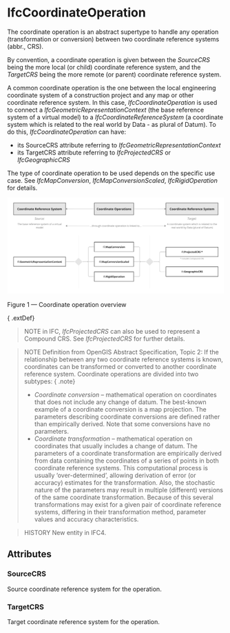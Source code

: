 # IfcCoordinateOperation

The coordinate operation is an abstract supertype to handle any operation (transformation or conversion) between two coordinate reference systems (abbr., CRS).

By convention, a coordinate operation is given between the _SourceCRS_ being the more local (or child) coordinate reference system, and the _TargetCRS_ being the more remote (or parent) coordinate reference system.

A common coordinate operation is the one between the local engineering coordinate system of a construction project and any map or other coordinate reference system. In this case, _IfcCoordinateOperation_ is used to connect a _IfcGeometricRepresentationContext_ (the base reference system of a virtual model) to a _IfcCoordinateReferenceSystem_ (a coordinate system which is related to the real world by Data - as plural of Datum). To do this, _IfcCoordinateOperation_ can have:

- its SourceCRS attribute referring to _IfcGeometricRepresentationContext_
- its TargetCRS attribute referring to _IfcProjectedCRS_ or _IfcGeographicCRS_

The type of coordinate operation to be used depends on the specific use case. See _IfcMapConversion_, _IfcMapConversionScaled_, _IfcRigidOperation_ for details.

![coordinate operation](../../../../figures/ifccoordinateoperation-01.png)

Figure 1 &mdash; Coordinate operation overview

{ .extDef}
> NOTE  in IFC, _IfcProjectedCRS_ can also be used to represent a Compound CRS. See _IfcProjectedCRS_ for further details.

> NOTE  Definition from OpenGIS Abstract Specification, Topic 2:
> If the relationship between any two coordinate reference systems is known, coordinates can be transformed or converted to another coordinate reference system. Coordinate operations are divided into two subtypes: { .note}
> * _Coordinate conversion_ &ndash; mathematical operation on coordinates that does not include any change of datum. The best-known example of a coordinate conversion is a map projection. The parameters describing coordinate conversions are defined rather than empirically derived. Note that some conversions have no parameters.
> * _Coordinate transformation_ &ndash; mathematical operation on coordinates that usually includes a change of datum. The parameters of a coordinate transformation are empirically derived from data containing the coordinates of a series of points in both coordinate reference systems. This computational process is usually &lsquo;over-determined&rsquo;, allowing derivation of error (or accuracy) estimates for the transformation. Also, the stochastic nature of the parameters may result in multiple (different) versions of the same coordinate transformation. Because of this several transformations may exist for a given pair of coordinate reference systems, differing in their transformation method, parameter values and accuracy characteristics.

> HISTORY  New entity in IFC4.

## Attributes

### SourceCRS
Source coordinate reference system for the operation.

### TargetCRS
Target coordinate reference system for the operation.

